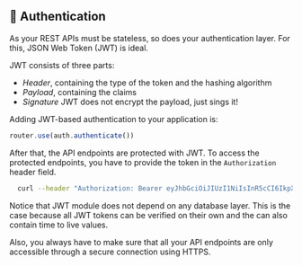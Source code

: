 🔑 Authentication
-----------------

As your REST APIs must be stateless, so does your authentication layer. For this, JSON Web Token (JWT) is ideal.

JWT consists of three parts:

- *Header*, containing the type of the token and the hashing algorithm
- *Payload*, containing the claims
- *Signature* JWT does not encrypt the payload, just sings it!

Adding JWT-based authentication to your application is:

```js
router.use(auth.authenticate())
```

After that, the API endpoints are protected with JWT. To access the protected endpoints, you have to provide the token in the `Authorization` header field.

```sh
  curl --header "Authorization: Bearer eyJhbGciOiJIUzI1NiIsInR5cCI6IkpXVCJ9.eyJzdWIiOiIxMjM0NTY3ODkwIiwibmFtZSI6IkpvaG4gRG9lIiwiYWRtaW4iOnRydWV9.TJVA95OrM7E2cBab30RMHrHDcEfxjoYZgeFONFh7HgQ" my-website.com
```

Notice that JWT module does not depend on any database layer. This is the case because all JWT tokens can be verified on their own and the can also contain time to live values.

Also, you always have to make sure that all your API endpoints are only accessible through a secure connection using HTTPS.